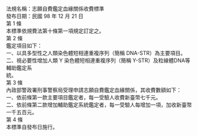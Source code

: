 法規名稱：志願自費鑑定血緣關係收費標準  
發布日期：民國 98 年 12 月 21 日  
第 1 條  
本標準依規費法第十條第一項規定訂定之。  
第 2 條  
鑑定項目如下：  
一、以具多型性之人類染色體短相連重複序列（簡稱 DNA-STR）為主要項目。  
二、視必要性增加人類 Y 染色體短相連重複序列（簡稱 Y-STR）及粒線體DNA等輔助鑑定系  
統。  
第 3 條  
內政部警政署刑事警察局受理申請志願自費鑑定血緣關係，其收費數額如下：  
一、依前條第一款主要項目鑑定者，每一受驗人收費新臺幣七千元。  
二、依前條第二款增加輔助鑑定系統鑑定者，每一受驗人每增加一項，加收新臺幣一千五百元。  
第 4 條  
本標準自發布日施行。  


